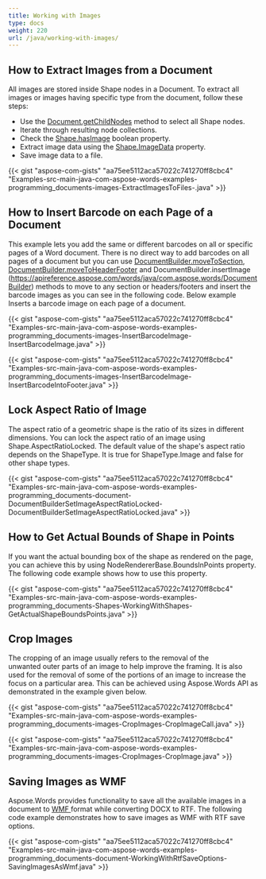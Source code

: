 ```yaml
---
title: Working with Images
type: docs
weight: 220
url: /java/working-with-images/
---
```


## **How to Extract Images from a Document**

All images are stored inside Shape nodes in a Document. To extract all images or images having specific type from the document, follow these steps:

- Use the [Document.getChildNodes](http://www.aspose.com/api/java/words/com.aspose.words/classes/document/methods/getChildNodes\(int,boolean\)/) method to select all Shape nodes.
- Iterate through resulting node collections.
- Check the [Shape.hasImage](http://www.aspose.com/api/java/words/com.aspose.words/classes/shape/methods/hasImage\(\)/) boolean property.
- Extract image data using the [Shape.ImageData](http://www.aspose.com/api/java/words/com.aspose.words/classes/ImageData) property.
- Save image data to a file.

{{< gist "aspose-com-gists" "aa75ee5112aca57022c741270ff8cbc4" "Examples-src-main-java-com-aspose-words-examples-programming_documents-images-ExtractImagesToFiles-.java" >}}

## **How to Insert Barcode on each Page of a Document**

This example lets you add the same or different barcodes on all or specific pages of a Word document. There is no direct way to add barcodes on all pages of a document but you can use [DocumentBuilder.moveToSection](http://www.aspose.com/api/java/words/com.aspose.words/classes/documentbuilder/methods/moveToSection\(int\)/), [DocumentBuilder.moveToHeaderFooter](http://www.aspose.com/api/java/words/com.aspose.words/classes/documentbuilder/methods/moveToHeaderFooter\(int\)/) and DocumentBuilder.insertImage (https://apireference.aspose.com/words/java/com.aspose.words/DocumentBuilder) methods to move to any section or headers/footers and insert the barcode images as you can see in the following code. Below example Inserts a barcode image on each page of a document.

{{< gist "aspose-com-gists" "aa75ee5112aca57022c741270ff8cbc4" "Examples-src-main-java-com-aspose-words-examples-programming_documents-images-InsertBarcodeImage-InsertBarcodeImage.java" >}}

{{< gist "aspose-com-gists" "aa75ee5112aca57022c741270ff8cbc4" "Examples-src-main-java-com-aspose-words-examples-programming_documents-images-InsertBarcodeImage-InsertBarcodeIntoFooter.java" >}}

## **Lock Aspect Ratio of Image**

The aspect ratio of a geometric shape is the ratio of its sizes in different dimensions. You can lock the aspect ratio of an image using Shape.AspectRatioLocked. The default value of the shape's aspect ratio depends on the ShapeType. It is true for ShapeType.Image and false for other shape types.

{{< gist "aspose-com-gists" "aa75ee5112aca57022c741270ff8cbc4" "Examples-src-main-java-com-aspose-words-examples-programming_documents-document-DocumentBuilderSetImageAspectRatioLocked-DocumentBuilderSetImageAspectRatioLocked.java" >}}

## **How to Get Actual Bounds of Shape in Points**

If you want the actual bounding box of the shape as rendered on the page, you can achieve this by using NodeRendererBase.BoundsInPoints property. The following code example shows how to use this property.

{{< gist "aspose-com-gists" "aa75ee5112aca57022c741270ff8cbc4" "Examples-src-main-java-com-aspose-words-examples-programming_documents-Shapes-WorkingWithShapes-GetActualShapeBoundsPoints.java" >}}

## **Crop Images**

The cropping of an image usually refers to the removal of the unwanted outer parts of an image to help improve the framing. It is also used for the removal of some of the portions of an image to increase the focus on a particular area. This can be achieved using Aspose.Words API as demonstrated in the example given below.

{{< gist "aspose-com-gists" "aa75ee5112aca57022c741270ff8cbc4" "Examples-src-main-java-com-aspose-words-examples-programming_documents-images-CropImages-CropImageCall.java" >}}

{{< gist "aspose-com-gists" "aa75ee5112aca57022c741270ff8cbc4" "Examples-src-main-java-com-aspose-words-examples-programming_documents-images-CropImages-CropImage.java" >}}

## **Saving Images as WMF**

Aspose.Words provides functionality to save all the available images in a document to [WMF ](https://wiki.fileformat.com/image/wmf/)format while converting DOCX to RTF. The following code example demonstrates how to save images as WMF with RTF save options.

{{< gist "aspose-com-gists" "aa75ee5112aca57022c741270ff8cbc4" "Examples-src-main-java-com-aspose-words-examples-programming_documents-document-WorkingWithRtfSaveOptions-SavingImagesAsWmf.java" >}}
